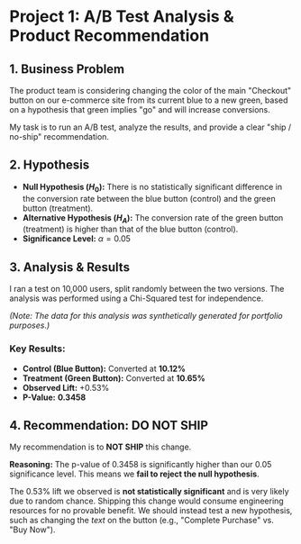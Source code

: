 # Project 1: A/B Test Analysis & Product Recommendation

## 1. Business Problem
The product team is considering changing the color of the main "Checkout" button on our e-commerce site from its current blue to a new green, based on a hypothesis that green implies "go" and will increase conversions.

My task is to run an A/B test, analyze the results, and provide a clear "ship / no-ship" recommendation.

## 2. Hypothesis
* **Null Hypothesis ($H_0$):** There is no statistically significant difference in the conversion rate between the blue button (control) and the green button (treatment).
* **Alternative Hypothesis ($H_A$):** The conversion rate of the green button (treatment) is higher than that of the blue button (control).
* **Significance Level:** $\alpha = 0.05$

## 3. Analysis & Results
I ran a test on 10,000 users, split randomly between the two versions. The analysis was performed using a Chi-Squared test for independence.

*(Note: The data for this analysis was synthetically generated for portfolio purposes.)*

### Key Results:
* **Control (Blue Button):** Converted at **10.12%**
* **Treatment (Green Button):** Converted at **10.65%**
* **Observed Lift:** +0.53%
* **P-Value:** **0.3458**

## 4. Recommendation: DO NOT SHIP
My recommendation is to **NOT SHIP** this change.

**Reasoning:**
The p-value of 0.3458 is significantly higher than our 0.05 significance level. This means we **fail to reject the null hypothesis**.

The 0.53% lift we observed is **not statistically significant** and is very likely due to random chance. Shipping this change would consume engineering resources for no provable benefit. We should instead test a new hypothesis, such as changing the *text* on the button (e.g., "Complete Purchase" vs. "Buy Now").